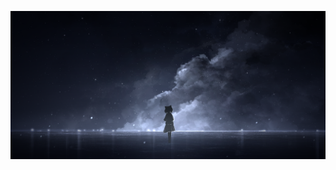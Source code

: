 ![Unsupported0perat1onExcept1on](https://raw.githubusercontent.com/NuIIabIe/NuIIabIe/main/Edited_Isolated_113746424.png)
